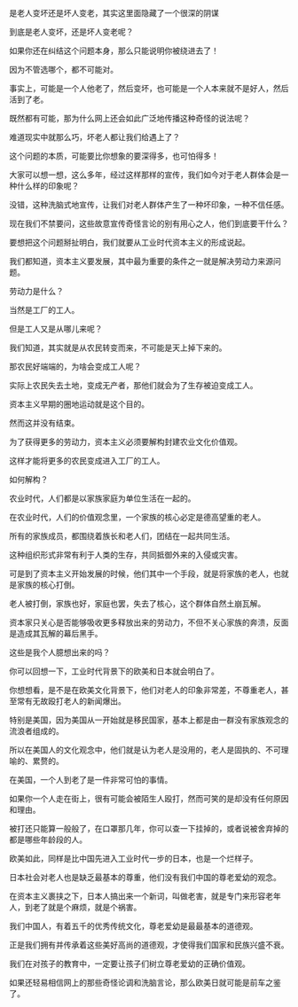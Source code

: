 是老人变坏还是坏人变老，其实这里面隐藏了一个很深的阴谋



到底是老人变坏，还是坏人变老呢？

如果你还在纠结这个问题本身，那么只能说明你被绕进去了！

因为不管选哪个，都不可能对。

事实上，可能是一个人他老了，然后变坏，也可能是一个人本来就不是好人，然后活到了老。

既然都有可能，那为什么网上还会如此广泛地传播这种奇怪的说法呢？

难道现实中就那么巧，坏老人都让我们给遇上了？



这个问题的本质，可能要比你想象的要深得多，也可怕得多！

大家可以想一想，这么多年，经过这样那样的宣传，我们如今对于老人群体会是一种什么样的印象呢？

没错，这种洗脑式地宣传，让我们对老人群体产生了一种坏印象，一种不信任感。

现在我们不禁要问，这些故意宣传奇怪言论的别有用心之人，他们到底要干什么？



要想把这个问题掰扯明白，我们就要从工业时代资本主义的形成说起。

我们都知道，资本主义要发展，其中最为重要的条件之一就是解决劳动力来源问题。

劳动力是什么？

当然是工厂的工人。

但是工人又是从哪儿来呢？

我们知道，其实就是从农民转变而来，不可能是天上掉下来的。

那农民好端端的，为啥会变成工人呢？

实际上农民失去土地，变成无产者，那他们就会为了生存被迫变成工人。

资本主义早期的圈地运动就是这个目的。

然而这并没有结束。



为了获得更多的劳动力，资本主义必须要解构封建农业文化价值观。

这样才能将更多的农民变成进入工厂的工人。

如何解构？

农业时代，人们都是以家族家庭为单位生活在一起的。

在农业时代，人们的价值观念里，一个家族的核心必定是德高望重的老人。

所有的家族成员，都围绕着族长和老人们，团结在一起共同生活。

这种组织形式非常有利于人类的生存，共同抵御外来的入侵或灾害。

可是到了资本主义开始发展的时候，他们其中一个手段，就是将家族的老人，也就是家族的核心打倒。

老人被打倒，家族也好，家庭也罢，失去了核心，这个群体自然土崩瓦解。

资本家只关心是否能够吸收更多释放出来的劳动力，不但不关心家族的奔溃，反面是造成其瓦解的幕后黑手。



这些是我个人臆想出来的吗？

你可以回想一下，工业时代背景下的欧美和日本就会明白了。

你想想看，是不是在欧美文化背景下，他们对老人的印象非常差，不尊重老人，甚至常有无故殴打老人的新闻爆出。

特别是美国，因为美国从一开始就是移民国家，基本上都是由一群没有家族观念的流浪者组成的。

所以在美国人的文化观念中，他们就是认为老人是没用的，老人是固执的、不可理喻的、累赘的。

在美国，一个人到老了是一件非常可怕的事情。

如果你一个人走在街上，很有可能会被陌生人殴打，然而可笑的是却没有任何原因和理由。

被打还只能算一般般了，在口罩那几年，你可以查一下挂掉的，或者说被舍弃掉的都是哪些年龄段的人。



欧美如此，同样是比中国先进入工业时代一步的日本，也是一个烂样子。

日本社会对老人也是缺乏最基本的尊重，他们没有我们中国的尊老爱幼的观念。

在资本主义裹挟之下，日本人搞出来一个新词，叫做老害，就是专门来形容老年人，到老了就是个麻烦，就是个祸害。



我们中国人，有着五千的优秀传统文化，尊老爱幼是最最基本的道德观。

正是我们拥有并传承着这些美好高尚的道德观，才使得我们国家和民族兴盛不衰。

我们在对孩子的教育中，一定要让孩子们树立尊老爱幼的正确价值观。

如果还轻易相信网上的那些奇怪论调和洗脑言论，那么欧美日就可能是前车之鉴了。



